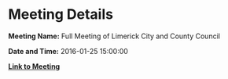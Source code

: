 # Meeting Details

**Meeting Name:** Full Meeting of Limerick City and County Council

**Date and Time:** 2016-01-25 15:00:00

**[Link to Meeting](https://www.limerick.ie/council/whats-on/full-meeting-limerick-city-and-county-council-15)**
